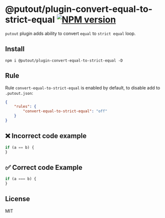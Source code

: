 # @putout/plugin-convert-equal-to-strict-equal [![NPM version][NPMIMGURL]][NPMURL]

[NPMIMGURL]: https://img.shields.io/npm/v/@putout/plugin-convert-equal-to-strict-equal.svg?style=flat&longCache=true
[NPMURL]: https://npmjs.org/package/@putout/plugin-convert-equal-to-strict-equal "npm"

`putout` plugin adds ability to convert `equal` to `strict equal` loop.

## Install

```
npm i @putout/plugin-convert-equal-to-strict-equal -D
```

## Rule

Rule `convert-equal-to-strict-equal` is enabled by default, to disable add to `.putout.json`:

```json
{
    "rules": {
        "convert-equal-to-strict-equal": "off"
    }
}
```

## ❌ Incorrect code example

```js
if (a == b) {
}
```

## ✅ Correct code Example

```js
if (a === b) {
}
```

## License

MIT
